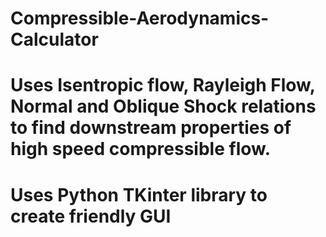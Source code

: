 # Compressible-Aerodynamics-Calculator
# Uses Isentropic flow, Rayleigh Flow, Normal and Oblique Shock relations to find downstream properties of high speed compressible flow.
# Uses Python TKinter library to create friendly GUI
